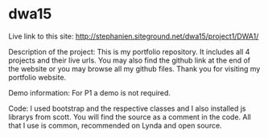 dwa15
=====



Live link to this site:
http://stephanien.siteground.net/dwa15/project1/DWA1/

Description of the project: This is my portfolio repository. It includes all 4 projects and their live urls. You may also find the github link at the end of the website or you may browse all my github files. Thank you for visiting my portfolio website.

Demo information: For P1 a demo is not required.

Code: I used bootstrap and the respective classes and I also installed js librarys from scott. You will find the source as a comment in the code. All that I use is common, recommended on Lynda and open source.
